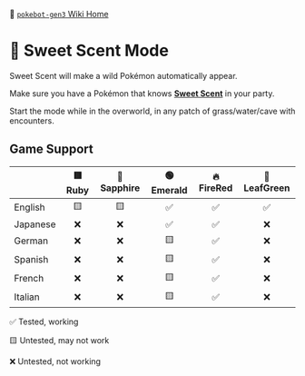 🍂 [`pokebot-gen3` Wiki Home](../Readme.md)

# 🔄 Sweet Scent Mode

Sweet Scent will make a wild Pokémon automatically appear.

Make sure you have a Pokémon that knows **[Sweet Scent](<https://bulbapedia.bulbagarden.net/wiki/Sweet_Scent_(move)>)** in your party.

Start the mode while in the overworld, in any patch of grass/water/cave with encounters.

## Game Support

|          | 🟥 Ruby | 🔷 Sapphire | 🟢 Emerald | 🔥 FireRed | 🌿 LeafGreen |
| :------- | :-----: | :---------: | :--------: | :--------: | :----------: |
| English  |   🟨    |     🟨      |     ✅     |     ✅     |      ✅      |
| Japanese |   ❌    |     ❌      |     ✅     |     ✅     |      ❌      |
| German   |   ❌    |     ❌      |     🟨     |     ✅     |      ❌      |
| Spanish  |   ❌    |     ❌      |     🟨     |     ✅     |      ❌      |
| French   |   ❌    |     ❌      |     🟨     |     ✅     |      ❌      |
| Italian  |   ❌    |     ❌      |     🟨     |     ✅     |      ❌      |

✅ Tested, working

🟨 Untested, may not work

❌ Untested, not working
